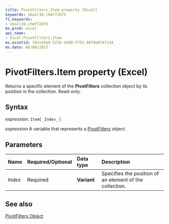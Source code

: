 ```yaml
---
title: PivotFilters.Item property (Excel)
keywords: vbaxl10.chm772075
f1_keywords:
- vbaxl10.chm772075
ms.prod: excel
api_name:
- Excel.PivotFilters.Item
ms.assetid: 7dccd3e9-523b-d260-ff52-4674e874f134
ms.date: 06/08/2017
---
```



# PivotFilters.Item property (Excel)

Returns a specific element of the  **PivotFilters** collection object by its position in the collection. Read-only.


## Syntax

 _expression_. `Item`( `_Index_` )

 _expression_ A variable that represents a [PivotFilters](Excel.PivotFilters.md) object.


## Parameters



|Name|Required/Optional|Data type|Description|
|:-----|:-----|:-----|:-----|
| _Index_|Required| **Variant**|Specifies the position of an element of the collection. |

## See also


[PivotFilters Object](Excel.PivotFilters.md)

